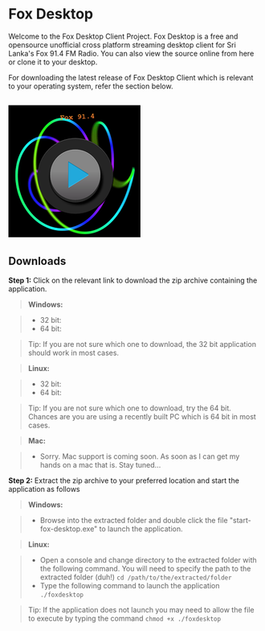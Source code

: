 Fox Desktop
===========

Welcome to the Fox Desktop Client Project. Fox Desktop is a free and opensource unofficial cross platform streaming desktop client for Sri Lanka's Fox 91.4 FM Radio. You can also view the source online from here or clone it to your desktop. 

For downloading the latest release of Fox Desktop Client which is relevant to your operating system, refer the section below.

![enter image description here](https://raw.githubusercontent.com/harindaka/fox-desktop/master/images/profilepic.png)
----------


Downloads
-------------

**Step 1:** Click on the relevant link to download the zip archive containing the application.

> **Windows:**

> - 32 bit: 
> - 64 bit: 

> Tip: If you are not sure which one to download, the 32 bit application should work in most cases.

> **Linux:**

> - 32 bit: 
> - 64 bit: 

> Tip: If you are not sure which one to download, try the 64 bit. Chances are you are using a recently built PC which is 64 bit in most cases.

> **Mac:**

> - Sorry. Mac support is coming soon. As soon as I can get my hands on a mac that is. Stay tuned...
  
  
**Step 2:** Extract the zip archive to your preferred location and start the application as follows

> **Windows:**

> - Browse into the extracted folder and double click the file "start-fox-desktop.exe" to launch the application.

> **Linux:**

> - Open a console and change directory to the extracted folder with the following command. You will need to specify the path to the extracted folder (duh!) 
> `cd /path/to/the/extracted/folder`
> - Type the following command to launch the application
> `./foxdesktop`  

>Tip: If the application does not launch you may need to allow the file to execute by typing the command `chmod +x ./foxdesktop`

